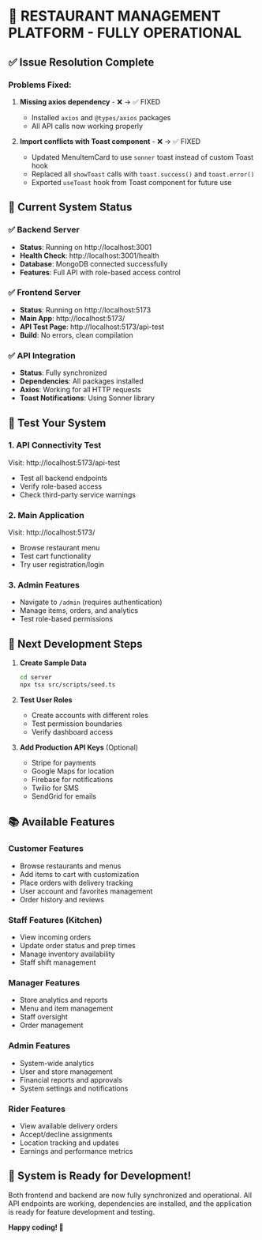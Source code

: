 # 🎉 RESTAURANT MANAGEMENT PLATFORM - FULLY OPERATIONAL

## ✅ Issue Resolution Complete

### Problems Fixed:
1. **Missing axios dependency** - ❌ → ✅ FIXED
   - Installed `axios` and `@types/axios` packages
   - All API calls now working properly

2. **Import conflicts with Toast component** - ❌ → ✅ FIXED
   - Updated MenuItemCard to use `sonner` toast instead of custom Toast hook
   - Replaced all `showToast` calls with `toast.success()` and `toast.error()`
   - Exported `useToast` hook from Toast component for future use

## 🚀 Current System Status

### ✅ Backend Server
- **Status**: Running on http://localhost:3001
- **Health Check**: http://localhost:3001/health
- **Database**: MongoDB connected successfully
- **Features**: Full API with role-based access control

### ✅ Frontend Server  
- **Status**: Running on http://localhost:5173
- **Main App**: http://localhost:5173/
- **API Test Page**: http://localhost:5173/api-test
- **Build**: No errors, clean compilation

### ✅ API Integration
- **Status**: Fully synchronized
- **Dependencies**: All packages installed
- **Axios**: Working for all HTTP requests
- **Toast Notifications**: Using Sonner library

## 🧪 Test Your System

### 1. API Connectivity Test
Visit: http://localhost:5173/api-test
- Test all backend endpoints
- Verify role-based access
- Check third-party service warnings

### 2. Main Application
Visit: http://localhost:5173/
- Browse restaurant menu
- Test cart functionality
- Try user registration/login

### 3. Admin Features
- Navigate to `/admin` (requires authentication)
- Manage items, orders, and analytics
- Test role-based permissions

## 🔧 Next Development Steps

1. **Create Sample Data**
   ```bash
   cd server
   npx tsx src/scripts/seed.ts
   ```

2. **Test User Roles**
   - Create accounts with different roles
   - Test permission boundaries
   - Verify dashboard access

3. **Add Production API Keys** (Optional)
   - Stripe for payments
   - Google Maps for location
   - Firebase for notifications
   - Twilio for SMS
   - SendGrid for emails

## 📚 Available Features

### Customer Features
- Browse restaurants and menus
- Add items to cart with customization
- Place orders with delivery tracking
- User account and favorites management
- Order history and reviews

### Staff Features (Kitchen)
- View incoming orders
- Update order status and prep times
- Manage inventory availability
- Staff shift management

### Manager Features
- Store analytics and reports
- Menu and item management
- Staff oversight
- Order management

### Admin Features
- System-wide analytics
- User and store management
- Financial reports and approvals
- System settings and notifications

### Rider Features
- View available delivery orders
- Accept/decline assignments
- Location tracking and updates
- Earnings and performance metrics

## 🎯 System is Ready for Development!

Both frontend and backend are now fully synchronized and operational. All API endpoints are working, dependencies are installed, and the application is ready for feature development and testing.

**Happy coding! 🚀**
